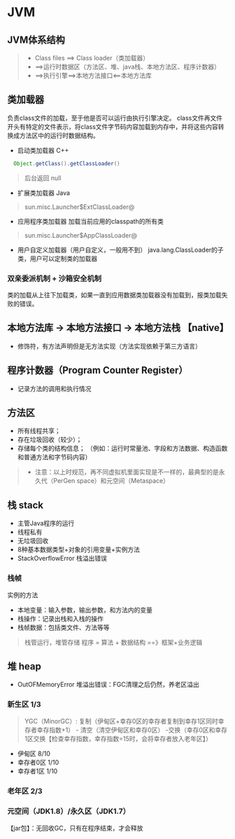 # JVM

## JVM体系结构
>+ Class files ==> Class loader（类加载器）
>+ ==>运行时数据区（方法区、堆、java栈、本地方法区、程序计数器）
>+ ==>执行引擎==>本地方法接口<==本地方法库

## 类加载器
  负责class文件的加载，至于他是否可以运行由执行引擎决定。
  class文件再文件开头有特定的文件表示，将class文件字节码内容加载到内存中，并将这些内容转换成方法区中的运行时数据结构。
+ 启动类加载器
C++
``` java
  Object.getClass().getClassLoader()
```
> 后台返回 null
+ 扩展类加载器
Java
> sun.misc.Launcher$ExtClassLoader@
+ 应用程序类加载器
加载当前应用的classpath的所有类
> sun.misc.Launcher$AppClassLoader@
+ 用户自定义加载器（用户自定义，一般用不到）
java.lang.ClassLoader的子类，用户可以定制类的加载器
### 双亲委派机制 + 沙箱安全机制
类的加载从上往下加载类，如果一直到应用数据类加载器没有加载到，报类加载失败的错误。

## 本地方法库 -> 本地方法接口 -> 本地方法栈 【native】
+ 修饰符，有方法声明但是无方法实现（方法实现依赖于第三方语言）

## 程序计数器（Program Counter Register）
+ 记录方法的调用和执行情况

## 方法区
+ 所有线程共享；
+ 存在垃圾回收（较少）；
+ 存储每个类的结构信息；
（例如：运行时常量池、字段和方法数据、构造函数和普通方法和字节码内容）
>* 注意：以上时规范，再不同虚拟机里面实现是不一样的，最典型的是永久代（PerGen space）和元空间（Metaspace）

## 栈 stack
+ 主管Java程序的运行
+ 线程私有
+ 无垃圾回收
+ 8种基本数据类型+对象的引用变量+实例方法
+ StackOverflowError 栈溢出错误
### 栈帧
实例的方法
+ 本地变量：输入参数，输出参数，和方法内的变量
+ 栈操作：记录出栈和入栈的操作
+ 栈帧数据：包括类文件、方法等等

> 栈管运行，堆管存储
> 程序 = 算法 + 数据结构 ==》框架+业务逻辑

## 堆 heap
+ OutOFMemoryError 堆溢出错误：FGC清理之后仍然，养老区溢出
### 新生区 1/3
> YGC（MinorGC）: 复制（伊甸区+幸存0区的幸存者复制到幸存1区同时幸存者幸存指数+1） - 清空（清空伊甸区和幸存0区） -交换（幸存0区和幸存1区交换【检查幸存指数，幸存指数=15时，会将幸存者放入老年区】）
+ 伊甸区 8/10
+ 幸存者0区 1/10
+ 幸存者1区 1/10
### 老年区 2/3
### 元空间（JDK1.8）/永久区（JDK1.7）
【jar包】：无回收GC，只有在程序结束，才会释放
